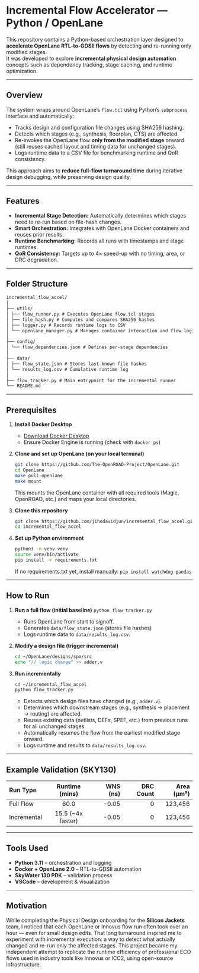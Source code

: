 # Incremental Flow Accelerator — Python / OpenLane

This repository contains a Python-based orchestration layer designed to **accelerate OpenLane RTL-to-GDSII flows** by detecting and re-running only modified stages.  
It was developed to explore **incremental physical design automation** concepts such as dependency tracking, stage caching, and runtime optimization.

---

## Overview

The system wraps around OpenLane’s `flow.tcl` using Python’s `subprocess` interface and automatically:
- Tracks design and configuration file changes using SHA256 hashing.
- Detects which stages (e.g., synthesis, floorplan, CTS) are affected.
- Re-invokes the OpenLane flow **only from the modified stage** onward (still reuses cached layout and timing data for unchanged stages).
- Logs runtime data to a CSV file for benchmarking runtime and QoR consistency.

This approach aims to **reduce full-flow turnaround time** during iterative design debugging, while preserving design quality.

---

## Features

- **Incremental Stage Detection:** Automatically determines which stages need to re-run based on file-hash changes.
- **Smart Orchestration:** Integrates with OpenLane Docker containers and reuses prior results.
- **Runtime Benchmarking:** Records all runs with timestamps and stage runtimes.
- **QoR Consistency:** Targets up to 4× speed-up with no timing, area, or DRC degradation.

---

## Folder Structure

```markdown
incremental_flow_accel/
│
├── utils/
│ ├── flow_runner.py # Executes OpenLane flow.tcl stages
│ ├── file_hash.py # Computes and compares SHA256 hashes
│ ├── logger.py # Records runtime logs to CSV
│ └── openlane_manager.py # Manages container interaction and flow logic
│
├── config/
│ └── flow_dependencies.json # Defines per-stage dependencies
│
├── data/
│ ├── flow_state.json # Stores last-known file hashes
│ └── results_log.csv # Cumulative runtime log
│
├── flow_tracker.py # Main entrypoint for the incremental runner
└── README.md
```

---

## Prerequisites

1. **Install Docker Desktop**
   - [Download Docker Desktop](https://www.docker.com/products/docker-desktop)
   - Ensure Docker Engine is running (check with `docker ps`)

2. **Clone and set up OpenLane (on your local terminal)**
   ```bash
   git clone https://github.com/The-OpenROAD-Project/OpenLane.git
   cd OpenLane
   make pull-openlane
   make mount
   ```
   This mounts the OpenLane container with all required tools (Magic, OpenROAD, etc.) and maps your local directories.

3. **Clone this repository**
   ```bash
   git clone https://github.com/jihodavidjun/incremental_flow_accel.git
   cd incremental_flow_accel
   ```
   
4. **Set up Python environment**
   ```bash
   python3 -m venv venv
   source venv/bin/activate
   pip install -r requirements.txt
   ```
   If no requirements.txt yet, install manually:
   `pip install watchdog pandas`

---

## How to Run

1. **Run a full flow (initial baseline)**
   `python flow_tracker.py`
   - Runs OpenLane from start to signoff.
   - Generates `data/flow_state.json` (stores file hashes)
   - Logs runtime data to `data/results_log.csv`.

2. **Modify a design file (trigger incremental)**
   ```bash
   cd ~/OpenLane/designs/spm/src
   echo "// logic change" >> adder.v
   ```

3. **Run incrementally**
   ```bash
   cd ~/incremental_flow_accel
   python flow_tracker.py
   ```
   - Detects which design files have changed (e.g., `adder.v`).
   - Determines which downstream stages (e.g., synthesis → placement → routing) are affected.
   - Reuses existing data (netlists, DEFs, SPEF, etc.) from previous runs for all unchanged stages.
   - Automatically resumes the flow from the earliest modified stage onward.
   - Logs runtime and results to `data/results_log.csv`.
  
---

## Example Validation (SKY130)
| Run Type | Runtime (mins) | WNS (ns) | DRC Count | Area (µm²) |
| :------- | :------: | -------: | -------: | -------: |
| Full Flow | 60.0 | -0.05 | 0 | 123,456 |
| Incremental | 15.5 (~4x faster) | -0.05 | 0 | 123,456 |

---

## Tools Used
- **Python 3.11** – orchestration and logging
- **Docker + OpenLane 2.0** – RTL-to-GDSII automation
- **SkyWater 130 PDK** – validation process
- **VSCode** – development & visualization

--- 

## Motivation
While completing the Physical Design onboarding for the **Silicon Jackets** team, I noticed that each OpenLane or Innovus flow run often took over an hour — even for small design edits.
That long turnaround inspired me to experiment with incremental execution: a way to detect what actually changed and re-run only the affected stages.
This project became my independent attempt to replicate the runtime efficiency of professional ECO flows used in industry tools like Innovus or ICC2, using open-source infrastructure.
